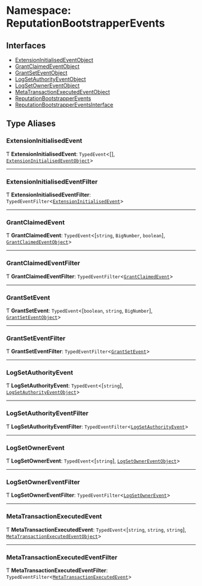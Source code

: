 # Namespace: ReputationBootstrapperEvents

## Interfaces

- [ExtensionInitialisedEventObject](../interfaces/ReputationBootstrapperEvents.ExtensionInitialisedEventObject.md)
- [GrantClaimedEventObject](../interfaces/ReputationBootstrapperEvents.GrantClaimedEventObject.md)
- [GrantSetEventObject](../interfaces/ReputationBootstrapperEvents.GrantSetEventObject.md)
- [LogSetAuthorityEventObject](../interfaces/ReputationBootstrapperEvents.LogSetAuthorityEventObject.md)
- [LogSetOwnerEventObject](../interfaces/ReputationBootstrapperEvents.LogSetOwnerEventObject.md)
- [MetaTransactionExecutedEventObject](../interfaces/ReputationBootstrapperEvents.MetaTransactionExecutedEventObject.md)
- [ReputationBootstrapperEvents](../interfaces/ReputationBootstrapperEvents.ReputationBootstrapperEvents.md)
- [ReputationBootstrapperEventsInterface](../interfaces/ReputationBootstrapperEvents.ReputationBootstrapperEventsInterface.md)

## Type Aliases

### ExtensionInitialisedEvent

Ƭ **ExtensionInitialisedEvent**: `TypedEvent`<[], [`ExtensionInitialisedEventObject`](../interfaces/ReputationBootstrapperEvents.ExtensionInitialisedEventObject.md)\>

___

### ExtensionInitialisedEventFilter

Ƭ **ExtensionInitialisedEventFilter**: `TypedEventFilter`<[`ExtensionInitialisedEvent`](ReputationBootstrapperEvents.md#extensioninitialisedevent)\>

___

### GrantClaimedEvent

Ƭ **GrantClaimedEvent**: `TypedEvent`<[`string`, `BigNumber`, `boolean`], [`GrantClaimedEventObject`](../interfaces/ReputationBootstrapperEvents.GrantClaimedEventObject.md)\>

___

### GrantClaimedEventFilter

Ƭ **GrantClaimedEventFilter**: `TypedEventFilter`<[`GrantClaimedEvent`](ReputationBootstrapperEvents.md#grantclaimedevent)\>

___

### GrantSetEvent

Ƭ **GrantSetEvent**: `TypedEvent`<[`boolean`, `string`, `BigNumber`], [`GrantSetEventObject`](../interfaces/ReputationBootstrapperEvents.GrantSetEventObject.md)\>

___

### GrantSetEventFilter

Ƭ **GrantSetEventFilter**: `TypedEventFilter`<[`GrantSetEvent`](ReputationBootstrapperEvents.md#grantsetevent)\>

___

### LogSetAuthorityEvent

Ƭ **LogSetAuthorityEvent**: `TypedEvent`<[`string`], [`LogSetAuthorityEventObject`](../interfaces/ReputationBootstrapperEvents.LogSetAuthorityEventObject.md)\>

___

### LogSetAuthorityEventFilter

Ƭ **LogSetAuthorityEventFilter**: `TypedEventFilter`<[`LogSetAuthorityEvent`](ReputationBootstrapperEvents.md#logsetauthorityevent)\>

___

### LogSetOwnerEvent

Ƭ **LogSetOwnerEvent**: `TypedEvent`<[`string`], [`LogSetOwnerEventObject`](../interfaces/ReputationBootstrapperEvents.LogSetOwnerEventObject.md)\>

___

### LogSetOwnerEventFilter

Ƭ **LogSetOwnerEventFilter**: `TypedEventFilter`<[`LogSetOwnerEvent`](ReputationBootstrapperEvents.md#logsetownerevent)\>

___

### MetaTransactionExecutedEvent

Ƭ **MetaTransactionExecutedEvent**: `TypedEvent`<[`string`, `string`, `string`], [`MetaTransactionExecutedEventObject`](../interfaces/ReputationBootstrapperEvents.MetaTransactionExecutedEventObject.md)\>

___

### MetaTransactionExecutedEventFilter

Ƭ **MetaTransactionExecutedEventFilter**: `TypedEventFilter`<[`MetaTransactionExecutedEvent`](ReputationBootstrapperEvents.md#metatransactionexecutedevent)\>
